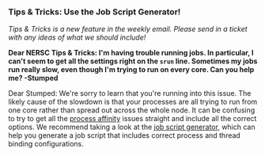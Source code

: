 ### Tips & Tricks: Use the Job Script Generator!

*Tips & Tricks is a new feature in the weekly email. Please send in a ticket
with any ideas of what we should include!*

**Dear NERSC Tips & Tricks:
I'm having trouble running jobs. In particular, I can't seem to get all the
settings right on the `srun` line. Sometimes my jobs run really slow, even
though I'm trying to run on every core. Can you help me?
-Stumped**

Dear Stumped:
We're sorry to learn that you're running into this issue. The likely cause of
the slowdown is that your processes are all trying to run from one core rather 
than spread out across the whole node. It can be confusing to try to get all the
[process affinity](https://docs.nersc.gov/jobs/affinity/)
issues straight and include all the correct options. We recommend taking a look
at the [job script generator](https://my.nersc.gov/script_generator.php), which
can help you generate a job script that includes correct process and thread
binding configurations.
